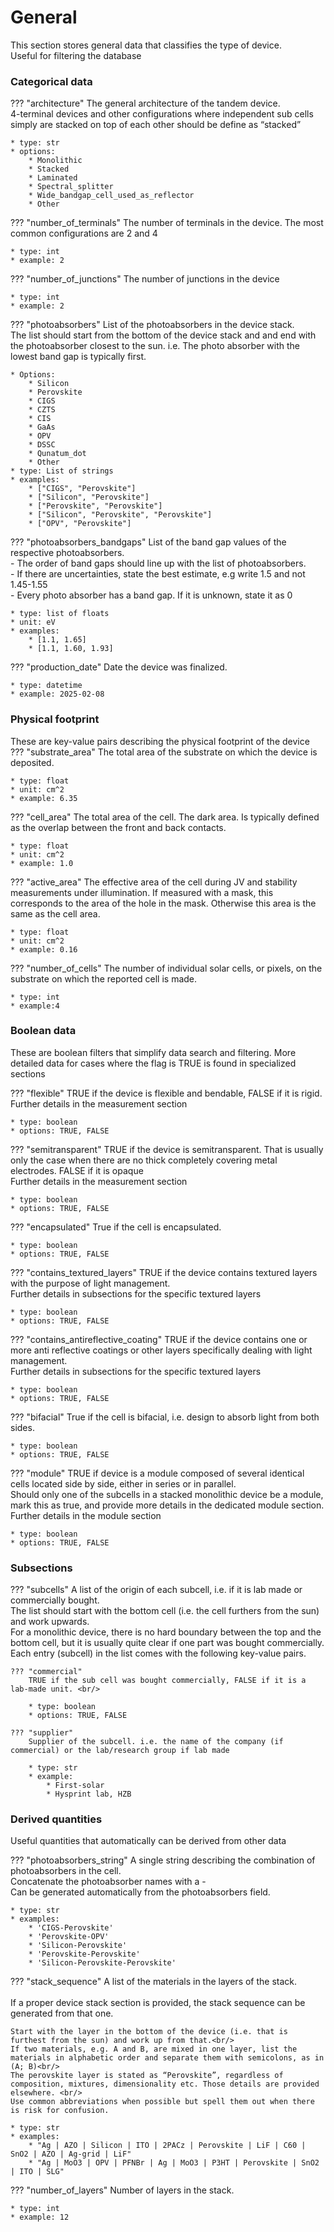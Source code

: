 # General
This section stores general data that classifies the type of device. <br/>
Useful for filtering the database

### Categorical data
??? "architecture"
    The general architecture of the tandem device. <br/> 
    4-terminal devices and other configurations where independent sub cells simply are stacked on top of each other should be define as “stacked”

    * type: str
    * options: 
        * Monolithic
        * Stacked
        * Laminated
        * Spectral_splitter
        * Wide_bandgap_cell_used_as_reflector
        * Other

??? "number_of_terminals"
    The number of terminals in the device. The most common configurations are 2 and 4

    * type: int
    * example: 2

??? "number_of_junctions"
    The number of junctions in the device

    * type: int
    * example: 2

??? "photoabsorbers"
    List of the photoabsorbers in the device stack. <br/> 
    The list should start from the bottom of the device stack and and end with the photoabsorber closest to the sun. i.e. The photo absorber with the lowest band gap is typically first. 

    * Options:
        * Silicon
        * Perovskite
        * CIGS
        * CZTS
        * CIS
        * GaAs
        * OPV
        * DSSC
        * Qunatum_dot
        * Other
    * type: List of strings
    * examples: 
        * ["CIGS", "Perovskite"]
        * ["Silicon", "Perovskite"]
        * ["Perovskite", "Perovskite"]
        * ["Silicon", "Perovskite", "Perovskite"]
        * ["OPV", "Perovskite"]

??? "photoabsorbers_bandgaps"
    List of the band gap values of the respective photoabsorbers. <br/>
    - The order of band gaps should line up with the list of photoabsorbers. <br/>
    - If there are uncertainties, state the best estimate, e.g write 1.5 and not 1.45-1.55 <br/>
    - Every photo absorber has a band gap. If it is unknown, state it as 0

    * type: list of floats
    * unit: eV
    * examples:
        * [1.1, 1.65]
        * [1.1, 1.60, 1.93]

??? "production_date"
    Date the device was finalized.

    * type: datetime
    * example: 2025-02-08

### Physical footprint
These are key-value pairs describing the physical footprint of the device
??? "substrate_area"
    The total area of the substrate on which the device is deposited. 

    * type: float
    * unit: cm^2
    * example: 6.35 

??? "cell_area"
    The total area of the cell. The dark area. Is typically defined as the overlap between the front and back contacts. 

    * type: float
    * unit: cm^2
    * example: 1.0 

??? "active_area"
    The effective area of the cell during JV and stability measurements under illumination. If measured with a mask, this corresponds to the area of the hole in the mask. Otherwise this area is the same as the cell area.

    * type: float
    * unit: cm^2
    * example: 0.16 

??? "number_of_cells"
    The number of individual solar cells, or pixels, on the substrate on which the reported cell is made.

    * type: int
    * example:4 


### Boolean data
These are boolean filters that simplify data search and filtering. More detailed data for cases where the flag is TRUE is found in specialized sections   

??? "flexible"
    TRUE if the device is flexible and bendable, FALSE if it is rigid. <br/>
    Further details in the measurement section 

    * type: boolean
    * options: TRUE, FALSE

??? "semitransparent"
    TRUE if the device is semitransparent. That is usually only the case when there are no thick completely covering metal electrodes. FALSE if it is opaque <br/>
    Further details in the measurement section    

    * type: boolean
    * options: TRUE, FALSE

??? "encapsulated"
    True if the cell is encapsulated. <br/>
    
    * type: boolean
    * options: TRUE, FALSE

??? "contains_textured_layers"
    TRUE if the device contains textured layers with the purpose of light management. <br/>
    Further details in subsections for the specific textured layers    

    * type: boolean
    * options: TRUE, FALSE

??? "contains_antireflective_coating"
    TRUE if the device contains one or more anti reflective coatings or other layers specifically dealing with light management. <br/>
    Further details in subsections for the specific textured layers        

    * type: boolean
    * options: TRUE, FALSE

??? "bifacial"
    True if the cell is bifacial, i.e. design to absorb light from both sides. <br/>
    
    * type: boolean
    * options: TRUE, FALSE

??? "module"
    TRUE if device is a module composed of several identical cells located side by side, either in series or in parallel. <br/>
    Should only one of the subcells in a stacked monolithic device be a module, mark this as true, and provide more details in the dedicated module section.  
    Further details in the module section    

    * type: boolean
    * options: TRUE, FALSE    


### Subsections
??? "subcells"
    A list of the origin of each subcell, i.e. if it is lab made or commercially bought. <br/>
    The list should start with the bottom cell (i.e. the cell furthers from the sun) and work upwards. <br/> 
    For a monolithic device, there is no hard boundary between the top and the bottom cell, but it is usually quite clear if one part was bought commercially. <br/> 
    Each entry (subcell) in the list comes with the following key-value pairs.

    ??? "commercial"
        TRUE if the sub cell was bought commercially, FALSE if it is a lab-made unit. <br/>
        
        * type: boolean
        * options: TRUE, FALSE

    ??? "supplier"
        Supplier of the subcell. i.e. the name of the company (if commercial) or the lab/research group if lab made

        * type: str
        * example: 
            * First-solar
            * Hysprint lab, HZB

### Derived quantities
Useful quantities that automatically can be derived from other data

??? "photoabsorbers_string"
    A single string describing the combination of photoabsorbers in the cell. <br/> 
    Concatenate the photoabsorber names with a - <br/> 
    Can be generated automatically from the photoabsorbers field.

    * type: str
    * examples: 
        * 'CIGS-Perovskite'
        * 'Perovskite-OPV'
        * 'Silicon-Perovskite'
        * 'Perovskite-Perovskite'
        * 'Silicon-Perovskite-Perovskite'


??? "stack_sequence"
    A list of the materials in the layers of the stack. <br/>  
    If a proper device stack section is provided, the stack sequence can be generated from that one.

    Start with the layer in the bottom of the device (i.e. that is furthest from the sun) and work up from that.<br/> 
    If two materials, e.g. A and B, are mixed in one layer, list the materials in alphabetic order and separate them with semicolons, as in (A; B)<br/> 
    The perovskite layer is stated as “Perovskite”, regardless of composition, mixtures, dimensionality etc. Those details are provided elsewhere. <br/> 
    Use common abbreviations when possible but spell them out when there is risk for confusion. 

    * type: str
    * examples: 
        * "Ag | AZO | Silicon | ITO | 2PACz | Perovskite | LiF | C60 | SnO2 | AZO | Ag-grid | LiF"
        * "Ag | MoO3 | OPV | PFNBr | Ag | MoO3 | P3HT | Perovskite | SnO2 | ITO | SLG"

??? "number_of_layers"
    Number of layers in the stack.

    * type: int
    * example: 12
